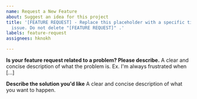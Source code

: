 ```yaml
---
name: Request a New Feature
about: Suggest an idea for this project
title: '[FEATURE REQUEST] - Replace this placeholder with a specific title for the
  issue. Do not delete "[FEATURE REQUEST]" .'
labels: feature-request
assignees: hknokh

---
```


**Is your feature request related to a problem? Please describe.**
A clear and concise description of what the problem is. Ex. I'm always frustrated when [...]

**Describe the solution you'd like**
A clear and concise description of what you want to happen.
